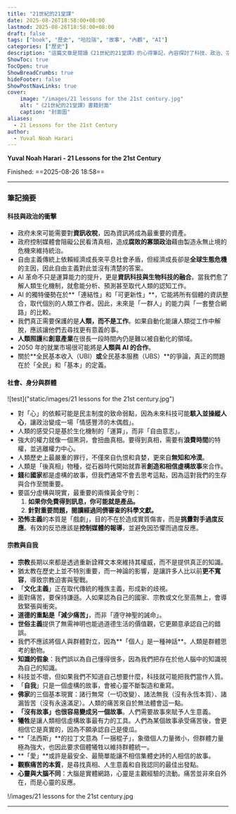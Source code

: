 ```yaml
---
title: "21世紀的21堂課"
date: 2025-08-26T18:58:00+08:00
lastmod: 2025-08-26T18:58:00+08:00
draft: false
tags: ["book", "歷史", "哈拉瑞", "故事", "內觀", "AI"]
categories: ["歷史"]
description: "這篇文章是閱讀《21世紀的21堂課》的心得筆記，內容探討了科技、政治、宗教、社會等在21世紀面臨的挑戰與省思。"
ShowToc: true
TocOpen: true
ShowBreadCrumbs: true
hideFooter: false
ShowPostNavLinks: true
cover:
    image: "/images/21 lessons for the 21st century.jpg"
    alt: "《21世紀的21堂課》書籍封面"
    caption: "封面圖"
aliases:
  - 21 Lessons for the 21st Century
author:
  - Yuval Noah Harari
---
```


**Yuval Noah Harari - 21 Lessons for the 21st Century**

Finished: ==2025-08-26 18:58==

---

### 筆記摘要

#### 科技與政治的衝擊

* 政府未來可能需要對**資訊收稅**，因為資訊將成為最重要的資產。
* 政府控制媒體會阻礙公民看清真相，造成**腐敗的寡頭政治**藉由製造永無止境的危機來維持統治。
* 自由主義傳統上依賴經濟成長來平息社會矛盾，但經濟成長卻是**全球生態危機**的主因，因此自由主義對此並沒有清楚的答案。
* AI 革命不只是運算能力的提升，更是**資訊科技與生物科技的融合**。當我們愈了解人類生化機制，就愈能分析、預測甚至取代人類的認知工作。
* AI 的獨特優勢在於**「連結性」和「可更新性」**，它能將所有個體的資訊整合，取代個別的人類工作者。因此，未來是「一群人」的能力與「一套整合網路」的比較。
* 我們真正需要保護的是**人類，而不是工作**。如果自動化能讓人類從工作中解脫，應該讓他們去尋找更有意義的事。
* **人類照護**和**創意產業**在很長一段時間內仍是難以被自動化的領域。
* 2050 年的就業市場很可能將是**人類與 AI 的合作**。
* 關於**全民基本收入（UBI）**或**全民基本服務（UBS）**的爭論，真正的問題在於「全民」和「基本」的定義。

#### 社會、身分與群體


![test]("static/images/21 lessons for the 21st century.jpg")

* 對「心」的依賴可能是民主制度的致命弱點，因為未來科技可能**駭入並操縱人心**，讓政治變成一場「情感豐沛的木偶戲」。
* 人類的感受只是基於生化機制的「運算」，而非「自由意志」。
* 強大的權力就像一個黑洞，會扭曲真相。要得到真相，需要有**浪費時間**的特權，並逃離權力中心。
* 人類歷史上最嚴重的罪行，不僅來自仇恨和貪婪，更來自**無知和冷漠**。
* 人類是「後真相」物種，從石器時代開始就靠著**創造和相信虛構故事**來合作。
* **錢**和**國家**都是虛構的故事，但我們通常不會去思考這點，因為這對我們的生存與合作至關重要。
* 要區分虛構與現實，最重要的兩條黃金守則：
    1.  **如果你免費得到訊息，你可能就是產品。**
    2.  **針對重要問題，閱讀經過同儕審查的科學文獻。**
* **恐怖主義**的本質是「戲劇」，目的不在於造成實質傷害，而是**挑釁對手過度反應**。有效的反恐應該是**控制媒體的報導**，並避免因恐懼而過度反應。

#### 宗教與自我

* **宗教**長期以來都是透過重新詮釋文本來維持其權威，而不是提供真正的知識。
* 猶太教在歷史上並不特別重要，而一神論的影響，是讓許多人比以前**更不寬容**，導致宗教迫害與聖戰。
* 「**文化主義**」正在取代傳統的種族主義，形成新的歧視。
* 面對痛苦，要保持謙遜。人如果認為自己的國家、宗教或文化至高無上，會導致緊張與衝突。
* **道德的重點是「減少痛苦」**，而非「遵守神聖的誡命」。
* **世俗主義**提供了無需神明也能過道德生活的價值觀，它更願意承認自己的錯誤。
* 我們不應該將個人與群體對立，因為**「個人」是一種神話**。人類是群體思考的動物。
* **知識的假象**：我們誤以為自己懂得很多，因為我們把存在於他人腦中的知識視為自己的知識。
* 科技並不壞，但如果我們不知道自己想要什麼，科技就可能把我們當作人質。
* 「**自我**」只是一個虛構的故事，會被心靈不斷製造和重寫。
* **佛家**的三個基本現實：諸行無常（一切改變）、諸法無我（沒有永恆本質）、諸漏皆苦（沒有永遠滿足）。人類的痛苦來自於無法體會這一點。
* **「沒有故事」也很容易變成另一個故事**。人們需要故事來賦予人生意義。
* **犧牲**是讓人類相信虛構故事最有力的工具。人們為某個故事承受痛苦後，會更相信它是真實的，因為不願承認自己是傻瓜。
* **「法西斯」**的拉丁文意為「一捆棍子」，象徵個人力量微小，但群體力量極為強大，也因此要求個體犧牲以維持群體統一。
* **「愛」**或許是最安全、最簡單能讓不相信集體史詩的人相信的故事。
* **觀察痛苦的本質**，是尋找真相、人生意義和自我認同的最佳出發點。
* **心靈與大腦不同**：大腦是實體網路，心靈是主觀經驗的流動。痛苦並非來自外在，而是心靈的反應。


!/images/21 lessons for the 21st century.jpg



---